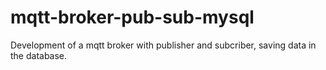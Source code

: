 # mqtt-broker-pub-sub-mysql
Development of a mqtt broker with publisher and subcriber, saving data in the database.
